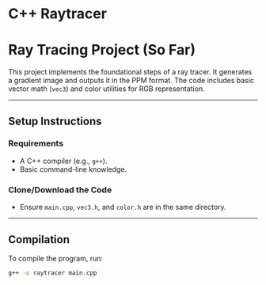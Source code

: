 # C++ Raytracer 

# Ray Tracing Project (So Far) 

This project implements the foundational steps of a ray tracer. It generates a gradient image and outputs it in the PPM format. The code includes basic vector math (`vec3`) and color utilities for RGB representation.

---

## **Setup Instructions**

### **Requirements**
- A C++ compiler (e.g., `g++`).
- Basic command-line knowledge.

### **Clone/Download the Code**
- Ensure `main.cpp`, `vec3.h`, and `color.h` are in the same directory.

---

## **Compilation**

To compile the program, run:
```bash
g++ -o raytracer main.cpp
